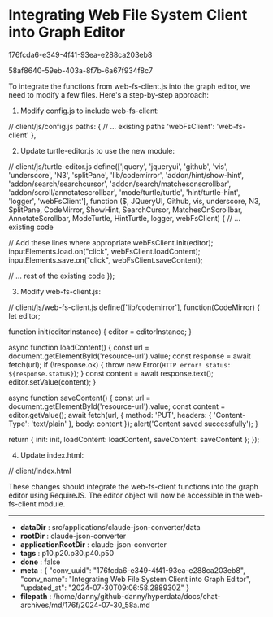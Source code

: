 # Integrating Web File System Client into Graph Editor

176fcda6-e349-4f41-93ea-e288ca203eb8

58af8640-59eb-403a-8f7b-6a67f934f8c7

 To integrate the functions from web-fs-client.js into the graph editor, we need to modify a few files. Here's a step-by-step approach:

1. Modify config.js to include web-fs-client:

// client/js/config.js
paths: {
  // ... existing paths
  'webFsClient': 'web-fs-client'
},

2. Update turtle-editor.js to use the new module:

// client/js/turtle-editor.js
define(['jquery', 'jqueryui', 'github', 'vis', 'underscore', 'N3', 'splitPane',
    'lib/codemirror', 'addon/hint/show-hint', 'addon/search/searchcursor',
    'addon/search/matchesonscrollbar', 'addon/scroll/annotatescrollbar',
    'mode/turtle/turtle', 'hint/turtle-hint', 'logger', 'webFsClient'],
function ($, JQueryUI, Github, vis, underscore, N3, SplitPane, CodeMirror, ShowHint, SearchCursor,
    MatchesOnScrollbar, AnnotateScrollbar, ModeTurtle, HintTurtle, logger, webFsClient) {
  // ... existing code

  // Add these lines where appropriate
  webFsClient.init(editor);
  inputElements.load.on("click", webFsClient.loadContent);
  inputElements.save.on("click", webFsClient.saveContent);

  // ... rest of the existing code
});

3. Modify web-fs-client.js:

// client/js/web-fs-client.js
define(['lib/codemirror'], function(CodeMirror) {
  let editor;

  function init(editorInstance) {
    editor = editorInstance;
  }

  async function loadContent() {
    const url = document.getElementById('resource-url').value;
    const response = await fetch(url);
    if (!response.ok) {
      throw new Error(`HTTP error! status: ${response.status}`);
    }
    const content = await response.text();
    editor.setValue(content);
  }

  async function saveContent() {
    const url = document.getElementById('resource-url').value;
    const content = editor.getValue();
    await fetch(url, {
      method: 'PUT',
      headers: { 'Content-Type': 'text/plain' },
      body: content
    });
    alert('Content saved successfully');
  }

  return {
    init: init,
    loadContent: loadContent,
    saveContent: saveContent
  };
});

4. Update index.html:

// client/index.html
<!-- Remove or comment out this line -->
<!-- <script src="js/web-fs-client.js" defer></script> -->

These changes should integrate the web-fs-client functions into the graph editor using RequireJS. The editor object will now be accessible in the web-fs-client module.

---

* **dataDir** : src/applications/claude-json-converter/data
* **rootDir** : claude-json-converter
* **applicationRootDir** : claude-json-converter
* **tags** : p10.p20.p30.p40.p50
* **done** : false
* **meta** : {
  "conv_uuid": "176fcda6-e349-4f41-93ea-e288ca203eb8",
  "conv_name": "Integrating Web File System Client into Graph Editor",
  "updated_at": "2024-07-30T09:06:58.288930Z"
}
* **filepath** : /home/danny/github-danny/hyperdata/docs/chat-archives/md/176f/2024-07-30_58a.md